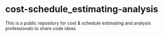# cost-schedule_estimating-analysis
This is a public repository for cost &amp; schedule estimating and analysis professionals to share code ideas
